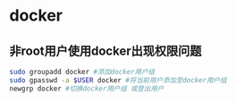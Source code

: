 # docker

## 非root用户使用docker出现权限问题
```bash
sudo groupadd docker #添加docker用户组
sudo gpasswd -a $USER docker #将当前用户添加至docker用户组
newgrp docker #切换docker用户组 或登出用户
```